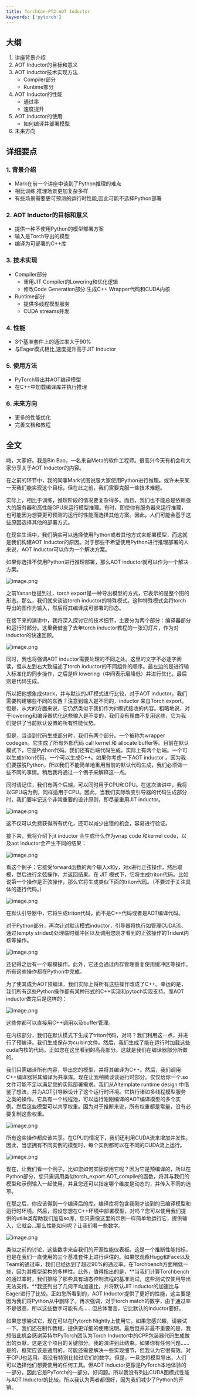 ```yaml
---
title: TorchCon-PT2 AOT Inductor
keywords: ['pytorch']
---
```



## 大纲

1. 讲座背景介绍  
2. AOT Inductor的目标和意义
3. AOT Inductor技术实现方法
    - Compiler部分
    - Runtime部分  
4. AOT Inductor的性能
    - 通过率
    - 速度提升
5. AOT Inductor的使用
   - 如何编译并部署模型
6. 未来方向

## 详细要点  

### 1. 背景介绍

- Mark在前一个讲座中谈到了Python推理的难点  
- 相比训练,推理场景更加复杂多样
- 有些场景需要更可预测的运行时性能,因此可能不选择Python部署  

### 2. AOT Inductor的目标和意义

- 提供一种不使用Python的模型部署方案
- 输入是Torch导出的模型
- 编译为可部署的C++库  

### 3. 技术实现  

- Compiler部分
  - 重用JIT Compiler的Lowering和优化逻辑
  - 修改Code Generation部分:生成C++ Wrapper代码和CUDA内核
- Runtime部分  
  - 提供多线程模型服务
  - CUDA streams并发  

### 4. 性能  

- 3个基准套件上的通过率大于90%
- 与Eager模式相比,速度提升高于JIT Inductor  

### 5. 使用方法

- PyTorch导出并AOT编译模型  
- 在C++中加载编译库并执行推理  

### 6. 未来方向

- 更多的性能优化  
- 完善文档和教程

## 全文

嗨，大家好。我是Bin Bao，一名来自Meta的软件工程师。很高兴今天有机会和大家分享关于AOT Inductor的内容。

在之前的环节中，我的同事Mark试图说服大家使用Python进行推理。或许未来某一天我们能实现这个目标，但在此之前，我们需要克服一些技术难题。

实际上，相比于训练，推理阶段的情况要复杂得多。而且，我们也不能总是依赖强大的服务器和高性能GPU来运行模型推理。有时，即使你有服务器来运行推理，也可能因为想要更可预测的运行时性能而选择其他方案。因此，人们可能会基于这些原因选择其他的部署方式。

在现实生活中，我们确实可以选择使用Python或者其他方式来部署模型，而这就是我们构建AOT Inductor的原因。对于那些不希望使用Python进行推理部署的人来说，AOT Inductor可以作为一个解决方案。

如果你选择不使用Python进行推理部署，那么AOT inductor就可以作为一个解决方案。

![image.png](images/AotInductor+e88343b4-c3e8-48ec-8bc3-8d0598926d0f/image.png)

之前Yanan也提到过，torch export是一种导出模型的方式，它表示的是整个图的形态。那么，我们就来谈谈torch inductor的特殊模式。这种特殊模式会将torch导出的图作为输入，然后将其编译成可部署的形态。

在接下来的演讲中，我将深入探讨它的技术细节，主要分为两个部分：编译器部分和运行时部分。这里我借鉴了去年torch inductor教程的一张幻灯片，作为对inductor的快速回顾。

![image.png](images/AotInductor+e88343b4-c3e8-48ec-8bc3-8d0598926d0f/image_1.png)

同时，我也将强调AOT inductor需要处理的不同之处。这里的文字不必逐字阅读，但从左到右大致描述了torch inductor的不同组件的顺序。最左边的是进行输入标准化的同步操作，之后是IR lowering（中间表示层降低）并进行优化，最后则是代码生成。

所以把他想象成stack，并与默认的JIT模式进行比较，对于AOT inductor，我们需要构建哪些不同的东西？注意到输入是不同的，inductor 来自Torch export。但是，从大的方面来说，它仍然类似于我们作为jit模式接收的内容。粗略地说，对于lowering和编译器优化这些输入是不变的，我们没有理由不复用这些，它为我们提供了当前默认设置的所有性能优势。

但是，当谈到代码生成部分时，我们有两个部分。一个被称为wrapper codegen。它生成了所有外部代码 call kernel 和 allocate buffer等。目前在默认模式下，它是Python代码。我们还有后端代码生成，实际上有两个后端。一个可以生成triton代码，一个可以生成C++。如果你考虑一下AOT inductor 。因为我们要摆脱Python，所以我们不能简单地重用当前的默认代码生成，我们必须做一些不同的事情。稍后我将通过一个例子来解释这一点。

同时请记住，我们有两个后端，可以同时用于CPU和GPU。在这次演讲中，我将以GPU端为例，同样适用于CPU。因此，当我们实际改变引导器的代码生成部分时，我们要牢记这个非常重要的设计原则，即尽量重用JIT inductor。

![image.png](images/AotInductor+e88343b4-c3e8-48ec-8bc3-8d0598926d0f/image_2.png)

这不仅可以免费获得所有优化，还可以减少出错的机会，容易进行验证。

接下来，我将介绍下jit inductor 会生成什么作为wrap code 和kernel code，以及aot inductor会产生不同的结果：

![image.png](images/AotInductor+e88343b4-c3e8-48ec-8bc3-8d0598926d0f/image_3.png)

看这个例子：它接受forward函数的两个输入x和y，对x进行正弦操作，然后取模，然后进行余弦操作，并返回结果。在 JIT 模式下，它将生成triton代码。比如说第一个操作是正弦操作，那么它将生成类似下面的triton代码。（不要过于关注具体的逐行代码。）

![image.png](images/AotInductor+e88343b4-c3e8-48ec-8bc3-8d0598926d0f/image_4.png)

在默认引导器中，它将生成triton代码，而不是C++代码或者是AOT编译代码。

对于Python部分，再次针对默认模式inductor，引导器将执行如管理CUDA流、通过(empty strided)处理临时缓冲区以及调用您刚才看到的正弦操作的Trident内核等操作。

![image.png](images/AotInductor+e88343b4-c3e8-48ec-8bc3-8d0598926d0f/image_5.png)

还记得之后有一个取模操作。此外，它还会通过内存管理重复使用缓冲区等操作。所有这些操作都在Python中完成。

为了使其成为AOT预编译，我们实际上将所有这些操作改成了C++。幸运的是，我们所有这些Python操作都有某种形式的C++实现和pytoch实现支持。而AOT inductor做完后是这样的：

![image.png](images/AotInductor+e88343b4-c3e8-48ec-8bc3-8d0598926d0f/image_6.png)

这些你都可以直接用C++调用以及buffer管理。

在内核部分，我们在默认模式下生成了triton代码，对吗？我们利用这一点，并进行了预编译。我们生成保存为cu bin文件。然后，我们生成了能在运行时加载这些cuda内核的代码。正如您在这里看到的高亮部分。这就是我们在编译器部分所做的。

我们只需编译所有内容，导出您的模型，并将其编译为C++。然后，我们调用C++编译器将其编译为共享库。现在让我稍微谈谈运行时部分。仅仅给你一个.so文件可能不足以满足您的实际部署需求。我们从AItemplate runtime design 中借鉴了想法，并为AOT引导器设计了这个运行时环境。它执行诸如多线程模型服务之类的操作。它具有一个线程池，可以运行刚刚编译的AOT编译模型的多个实例。然后这些模型可以共享权重。因为对于推断来说，所有权重都是常量，没有必要复制这些权重。

![image.png](images/AotInductor+e88343b4-c3e8-48ec-8bc3-8d0598926d0f/image_7.png)

所有这些操作都应该共享。在GPU的情况下，我们还利用CUDA流来增加并发性。因此，当您拥有不同实例的模型时，每个实例都可以在不同的CUDA流上运行。

![image.png](images/AotInductor+e88343b4-c3e8-48ec-8bc3-8d0598926d0f/image_8.png)

现在，让我们看一个例子，比如您如何实际使用它呢？因为它是预编译的，所以在Python部分，您只需调用类似torch_export.AOT_compile的函数，将其与我们的模型和示例输入一起使用，并且您还可以指定哪个维度是动态的，并传入不同的选项。

在那之后，你应该得到一个编译后的库。编译库将包含我刚才谈到的已编译模型和运行时环境。然后，假设您想在C++环境中部署模型，对吗？您可以使用我们提供的utiils类帮助我们加载so库，您只需像这里的示例一样简单地运行它，提供输入，它就会…那么性能如何呢？让我们看一些数字。

![image.png](images/AotInductor+e88343b4-c3e8-48ec-8bc3-8d0598926d0f/image_9.png)

类似之前的讨论，这些数字来自我们的开源性能仪表板。这是一个推断性能指标，也是在我们一直使用的三个基准套件上进行评估的。如果您观察Hugg和Face以及Team的通过率，我们已经达到了超过90%的通过率。在Torchbench方面稍低一些，因为其模型架构的多样性。此外，值得指出的是，**当我们计算Torchbench的通过率时，我们排除了那些具有动态控制流程的基准测试，这些测试仅使用导出无法支持。**我还列出了几何平均加速比，并将默认JIT Inductor的加速比与Eager进行了比较。正如您所看到的，AOT Inductor提供了更好的性能，这主要是因为我们将Python从中删除了。再次强调，对于torch match的数字，由于通过率不是很高，所以这些数字可能有点……但总体而言，它比默认的Inductor要好。

如果您想尝试它，现在可以在Pytorch Nightly上使用它。如果您感兴趣，请尝试一下。我们还在制作教程，提供更详细的使用说明。最后但并非最不重要的是，我想借此机会感谢英特尔PyTorch团队为Torch Inductor中的CPP包装器代码生成做出的贡献，这是这个项目的关键部分。我的演讲到此结束。如果你有任何问题……是的，框架应该是通用的。可能还需要解决一些实现细节，但我认为它很有效。对于CPU也适用。我没有特别比较过它们的数字。但是，一旦您将模型导出，人们可以选择他们想要使用的任何工具。但AOT Inductor更像是PyTorch本地体验的一部分，因此它是PyTorch的一部分。好问题。所以我没有列出CUDA图模式性能与AOT Inductor的比较。所以我认为两者都很好，因为我们减少了Python的开销。
